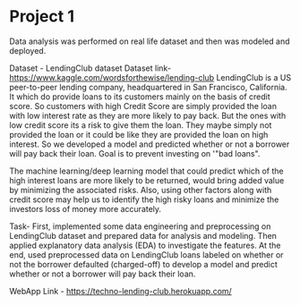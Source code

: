 # Project 1
Data analysis was performed on real life dataset and then was modeled and deployed.


Dataset - LendingClub dataset 
Dataset link- https://www.kaggle.com/wordsforthewise/lending-club
LendingClub is a US peer-to-peer lending company, headquartered in San Francisco, California. It which do provide loans to its customers mainly on the basis of credit score. 
So customers with high Credit Score are simply provided the loan with low interest rate as they are more likely to pay back. But the ones with low credit score its a risk to give them the loan. 
They maybe simply not provided the loan or it could be like they are provided the loan on high interest. 
So we developed a model and predicted  whether or not a borrower will pay back their loan. 
Goal is to prevent investing on '"bad loans". 

The machine learning/deep learning model that could predict which of the high interest loans are more likely to be returned, would bring added value by minimizing the associated risks. Also, using other factors along with credit score may help us to identify the high risky loans and minimize the investors loss of money more accurately.


Task-
First, implemented some data engineering and preprocessing on LendingClub dataset and prepared data for analysis and modeling. 
Then applied explanatory data analysis (EDA) to investigate the features. 
At the end, used preprocessed data on LendingClub loans labeled on whether or not the borrower defaulted (charged-off) to develop a model and predict whether or not a borrower will pay back their loan. 

WebApp Link - https://techno-lending-club.herokuapp.com/

